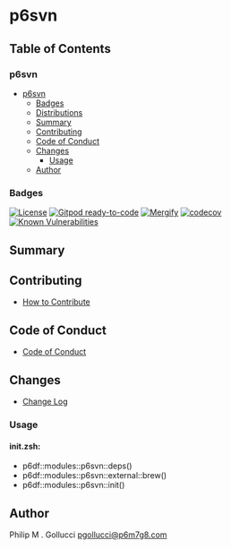 # p6svn

## Table of Contents


### p6svn
- [p6svn](#p6svn)
  - [Badges](#badges)
  - [Distributions](#distributions)
  - [Summary](#summary)
  - [Contributing](#contributing)
  - [Code of Conduct](#code-of-conduct)
  - [Changes](#changes)
    - [Usage](#usage)
  - [Author](#author)

### Badges

[![License](https://img.shields.io/badge/License-Apache%202.0-yellowgreen.svg)](https://opensource.org/licenses/Apache-2.0)
[![Gitpod ready-to-code](https://img.shields.io/badge/Gitpod-ready--to--code-blue?logo=gitpod)](https://gitpod.io/#https://github.com/p6m7g8/p6svn)
[![Mergify](https://img.shields.io/endpoint.svg?url=https://gh.mergify.io/badges/p6m7g8/p6svn/&style=flat)](https://mergify.io)
[![codecov](https://codecov.io/gh/p6m7g8/p6svn/branch/master/graph/badge.svg?token=14Yj1fZbew)](https://codecov.io/gh/p6m7g8/p6svn)
[![Known Vulnerabilities](https://snyk.io/test/github/p6m7g8/p6svn/badge.svg?targetFile=package.json)](https://snyk.io/test/github/p6m7g8/p6svn?targetFile=package.json)

## Summary

## Contributing

- [How to Contribute](CONTRIBUTING.md)

## Code of Conduct

- [Code of Conduct](CODE_OF_CONDUCT.md)

## Changes

- [Change Log](CHANGELOG.md)

### Usage

#### init.zsh:

- p6df::modules::p6svn::deps()
- p6df::modules::p6svn::external::brew()
- p6df::modules::p6svn::init()


## Author

Philip M . Gollucci <pgollucci@p6m7g8.com>
